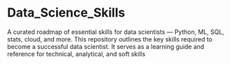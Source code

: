 # Data_Science_Skills
A curated roadmap of essential skills for data scientists — Python, ML, SQL, stats, cloud, and more.
This repository outlines the key skills required to become a successful data scientist. It serves as a learning guide and reference for technical, analytical, and soft skills
